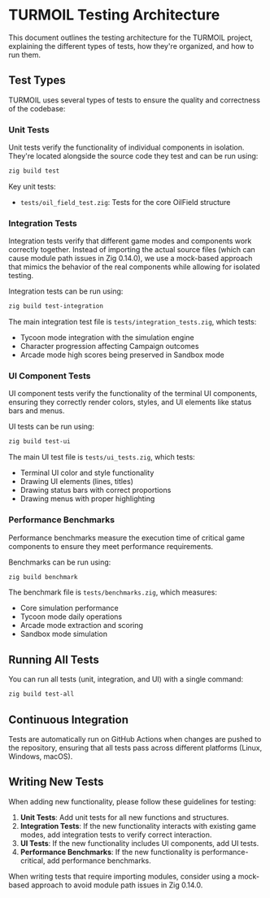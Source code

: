 # TURMOIL Testing Architecture

This document outlines the testing architecture for the TURMOIL project, explaining the different types of tests, how they're organized, and how to run them.

## Test Types

TURMOIL uses several types of tests to ensure the quality and correctness of the codebase:

### Unit Tests

Unit tests verify the functionality of individual components in isolation. They're located alongside the source code they test and can be run using:

```bash
zig build test
```

Key unit tests:
- `tests/oil_field_test.zig`: Tests for the core OilField structure

### Integration Tests

Integration tests verify that different game modes and components work correctly together. Instead of importing the actual source files (which can cause module path issues in Zig 0.14.0), we use a mock-based approach that mimics the behavior of the real components while allowing for isolated testing.

Integration tests can be run using:

```bash
zig build test-integration
```

The main integration test file is `tests/integration_tests.zig`, which tests:
- Tycoon mode integration with the simulation engine
- Character progression affecting Campaign outcomes
- Arcade mode high scores being preserved in Sandbox mode

### UI Component Tests

UI component tests verify the functionality of the terminal UI components, ensuring they correctly render colors, styles, and UI elements like status bars and menus.

UI tests can be run using:

```bash
zig build test-ui
```

The main UI test file is `tests/ui_tests.zig`, which tests:
- Terminal UI color and style functionality
- Drawing UI elements (lines, titles)
- Drawing status bars with correct proportions
- Drawing menus with proper highlighting

### Performance Benchmarks

Performance benchmarks measure the execution time of critical game components to ensure they meet performance requirements.

Benchmarks can be run using:

```bash
zig build benchmark
```

The benchmark file is `tests/benchmarks.zig`, which measures:
- Core simulation performance
- Tycoon mode daily operations
- Arcade mode extraction and scoring
- Sandbox mode simulation

## Running All Tests

You can run all tests (unit, integration, and UI) with a single command:

```bash
zig build test-all
```

## Continuous Integration

Tests are automatically run on GitHub Actions when changes are pushed to the repository, ensuring that all tests pass across different platforms (Linux, Windows, macOS).

## Writing New Tests

When adding new functionality, please follow these guidelines for testing:

1. **Unit Tests**: Add unit tests for all new functions and structures.
2. **Integration Tests**: If the new functionality interacts with existing game modes, add integration tests to verify correct interaction.
3. **UI Tests**: If the new functionality includes UI components, add UI tests.
4. **Performance Benchmarks**: If the new functionality is performance-critical, add performance benchmarks.

When writing tests that require importing modules, consider using a mock-based approach to avoid module path issues in Zig 0.14.0. 